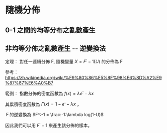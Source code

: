 # 隨機分佈

## 0-1 之間的均等分布之亂數產生


## 非均等分佈之亂數產生 -- 逆變換法

定理： 對任一連續分佈 F, 隨機變量 $`X = F^:-1(U)`$ 的分佈為 F

參考： https://zh.wikipedia.org/wiki/%E9%80%86%E5%8F%98%E6%8D%A2%E9%87%87%E6%A0%B7

範例： 指數分佈的密度函數為 $`f(x) = \lambda e^:-\lambda x`$ 

其累積密度函數為 $`F(x) = 1-e^:-\lambda x`$ ， 

Ｆ的逆變換為 $`F^:-1 = \frac:-1:\lambda log(1-U)`$

因此我們可以用 $`F^:-1`$ 來產生該分佈的樣本。

